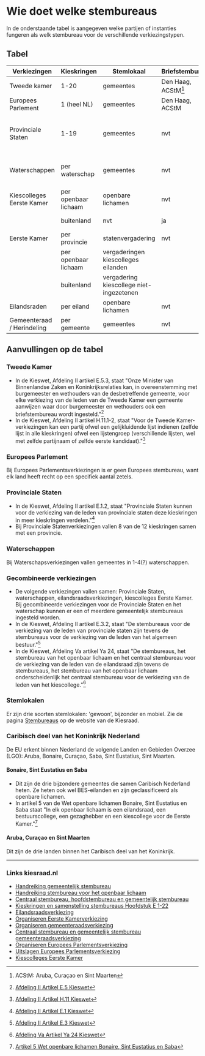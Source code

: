 # Wie doet welke stembureaus

In de onderstaande tabel is aangegeven welke partijen of instanties fungeren als welk stembureau voor de verschillende verkiezingstypen.

## Tabel

| Verkiezingen               | Kieskringen          | Stemlokaal                               | Briefstembureau     | GSB      | HSB                                       | CSB                       |
|----------------------------|----------------------|------------------------------------------|---------------------|----------|-------------------------------------------|---------------------------|
| Tweede kamer               | 1-20                 | gemeentes                                | Den Haag, ACStM[^1] | gemeente | kieskring                                 | Kiesraad                  |
| Europees Parlement         | 1 (heel NL)          | gemeentes                                | Den Haag, ACStM     | gemeente | 20 HSBs                                   | Kiesraad                  |
| Provinciale Staten         | 1-19                 | gemeentes                                | nvt                 | gemeente | als meerdere kieskringen in één provincie | 1 gemeente per provincie  |
| Waterschappen              | per waterschap       | gemeentes                                | nvt                 | gemeente | nvt                                       | 1 gemeente per waterschap |
| Kiescolleges Eerste Kamer  | per openbaar lichaam | openbare lichamen                        | nvt                 | nvt      | nvt                                       | per eiland                |
|                            | buitenland           | nvt                                      | ja                  | nvt      | nvt                                       | Zuid-Holland              |
| Eerste Kamer               | per provincie        | statenvergadering                        | nvt                 | nvt      | nvt                                       | Kiesraad                  |
|                            | per openbaar lichaam | vergaderingen kiescolleges eilanden      |                     |          |                                           |                           |
|                            | buitenland           | vergadering kiescollege niet-ingezetenen |                     |          |                                           |                           |
| Eilandsraden               | per eiland           | openbare lichamen                        | nvt                 | nvt      | nvt                                       | per eiland                |
| Gemeenteraad / Herindeling | per gemeente         | gemeentes                                | nvt                 | gemeente | nvt                                       | per gemeente              |

[^1]: ACStM: Aruba, Curaçao en Sint Maarten

## Aanvullingen op de tabel

### Tweede Kamer

- In de Kieswet, Afdeling II artikel E.5.3, staat "Onze Minister van Binnenlandse Zaken en Koninkrijksrelaties kan, in overeenstemming met burgemeester en wethouders van de desbetreffende gemeente, voor elke verkiezing van de leden van de Tweede Kamer een gemeente aanwijzen waar door burgemeester en wethouders ook een briefstembureau wordt ingesteld."[^2]
- In de Kieswet, Afdeling II artikel H.11.1-2, staat "Voor de Tweede Kamer-verkiezingen kan een partij ofwel een gelijkluidende lijst indienen (zelfde lijst in alle kieskringen) ofwel een lijstengroep (verschillende lijsten, wel met zelfde partijnaam of zelfde eerste kandidaat)."[^3]

[^2]: [Afdeling II Artikel E.5 Kieswet](https://wetten.overheid.nl/jci1.3:c:BWBR0004627&afdeling=II&hoofdstuk=E&paragraaf=2&artikel=E_5&z=2023-06-20&g=2023-06-20)
[^3]: [Afdeling II Artikel H.11 Kieswet](https://wetten.overheid.nl/jci1.3:c:BWBR0004627&afdeling=II&hoofdstuk=H&artikel=H_11&z=2023-06-20&g=2023-06-20)

### Europees Parlement

Bij Europees Parlementsverkiezingen is er geen Europees stembureau, want elk land heeft recht op een specifiek aantal zetels.

### Provinciale Staten

- In de Kieswet, Afdeling II artikel E.1.2, staat "Provinciale Staten kunnen voor de verkiezing van de leden van provinciale staten deze kieskringen in meer kieskringen verdelen."[^4]
- Bij Provinciale Statenverkiezingen vallen 8 van de 12 kieskringen samen met een provincie.

[^4]: [Afdeling II Artikel E.1 Kieswet](https://wetten.overheid.nl/jci1.3:c:BWBR0004627&afdeling=II&hoofdstuk=E&paragraaf=1&artikel=E_1&z=2023-06-20&g=2023-06-20)

### Waterschappen

Bij Waterschapsverkiezingen vallen gemeentes in 1-4(?) waterschappen.

### Gecombineerde verkiezingen

- De volgende verkiezingen vallen samen: Provinciale Staten, waterschappen, eilandsraadsverkiezingen, kiescolleges Eerste Kamer. Bij gecombineerde verkiezingen voor de Provinciale Staten en het waterschap kunnen er een of meerdere gemeentelijk stembureaus ingesteld worden.
- In de Kieswet, Afdeling II artikel E.3.2, staat "De stembureaus voor de verkiezing van de leden van provinciale staten zijn tevens de stembureaus voor de verkiezing van de leden van het algemeen bestuur."[^5]
- In de Kieswet, Afdeling Va artikel Ya 24, staat "De stembureaus, het stembureau van het openbaar lichaam en het centraal stembureau voor de verkiezing van de leden van de eilandsraad zijn tevens de stembureaus, het stembureau van het openbaar lichaam onderscheidenlijk het centraal stembureau voor de verkiezing van de leden van het kiescollege."[^6]

[^5]: [Afdeling II Artikel E.3 Kieswet](https://wetten.overheid.nl/jci1.3:c:BWBR0004627&afdeling=II&hoofdstuk=E&paragraaf=2&artikel=E_3&z=2023-06-20&g=2023-06-20)
[^6]: [Afdeling Va Artikel Ya 24 Kieswet](https://wetten.overheid.nl/jci1.3:c:BWBR0004627&afdeling=Va&hoofdstuk=Ya&paragraaf=3a&artikel=Ya_24&z=2023-06-20&g=2023-06-20)

### Stemlokalen

Er zijn drie soorten stemlokalen: 'gewoon', bijzonder en mobiel. Zie de pagina [Stembureaus](https://www.kiesraad.nl/verkiezingen/herindelingen/stembureaus) op de website van de Kiesraad.

### Caribisch deel van het Koninkrijk Nederland

De EU erkent binnen Nederland de volgende Landen en Gebieden Overzee (LGO): Aruba, Bonaire, Curaçao, Saba, Sint Eustatius, Sint Maarten.

#### Bonaire, Sint Eustatius en Saba

- Dit zijn de drie bijzondere gemeentes die samen Caribisch Nederland heten. Ze heten ook wel BES-eilanden en zijn geclassificeerd als openbare lichamen.
- In artikel 5 van de Wet openbare lichamen Bonaire, Sint Eustatius en Saba staat "In elk openbaar lichaam is een eilandsraad, een bestuurscollege, een gezaghebber en een kiescollege voor de Eerste Kamer."[^7]

[^7]: [Artikel 5 Wet openbare lichamen Bonaire, Sint Eustatius en Saba](https://wetten.overheid.nl/jci1.3:c:BWBR0028142&hoofdstuk=III&afdeling=I&artikel=5&z=2023-04-01&g=2023-04-01)

#### Aruba, Curaçao en Sint Maarten

Dit zijn de drie landen binnen het Caribisch deel van het Koninkrijk.

---

### Links kiesraad.nl

- [Handreiking gemeentelijk stembureau](https://www.kiesraad.nl/adviezen-en-publicaties/publicaties/2023/2/10/handreiking-gemeentelijk-stembureau-2023)
- [Handreiking stembureau voor het openbaar lichaam](https://www.kiesraad.nl/adviezen-en-publicaties/publicaties/2023/3/3/handreiking-stembureau-voor-het-openbaar-lichaam)
- [Centraal stembureau, hoofdstembureau en gemeentelijk stembureau](https://www.kiesraad.nl/verkiezingen/tweede-kamer/organiseren-verkiezing/centraal-stembureau-hoofdstembureau-en-gemeentelijk-stembureau)
- [Kieskringen en samenstelling stembureaus Hoofdstuk E 1-22](https://www.kiesraad.nl/kieswet-in-het-kort/verkiezing-tweede-kamer-provinciale-staten-waterschappen-gemeenteraden-eilandsraden-en-europees-parlement/kieskringen-en-samenstelling-stembureaus-hoofdstuk-e-1-11)
- [Eilandsraadsverkiezing](https://www.kiesraad.nl/verkiezingen/eilandsraden)
- [Organiseren Eerste Kamerverkiezing](https://www.kiesraad.nl/verkiezingen/eerste-kamer/organiseren-verkiezing)
- [Organiseren gemeenteraadsverkiezing](https://www.kiesraad.nl/verkiezingen/gemeenteraden/organiseren-verkiezing)
- [Centraal stembureau en gemeentelijk stembureau gemeenteraadsverkiezing](https://www.kiesraad.nl/verkiezingen/gemeenteraden/organiseren-verkiezing/centraal-stembureau-en-hoofdstembureau)
- [Organiseren Europees Parlementsverkiezing](https://www.kiesraad.nl/verkiezingen/europees-parlement/organiseren-verkiezing)
- [Uitslagen Europees Parlementsverkiezing](https://www.kiesraad.nl/verkiezingen/europees-parlement/uitslagen)
- [Kiescolleges Eerste Kamer](https://www.kiesraad.nl/verkiezingen/kiescolleges)
